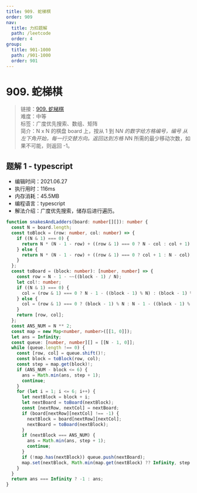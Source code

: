 ```yaml
---
title: 909. 蛇梯棋
order: 909
nav:
  title: 力扣题解
  path: /leetcode
  order: 4
group:
  title: 901-1000
  path: /901-1000
  order: 901
---
```


# 909. 蛇梯棋

> 链接：[909. 蛇梯棋](https://leetcode-cn.com/problems/snakes-and-ladders/)  
> 难度：中等  
> 标签：广度优先搜索、数组、矩阵  
> 简介：N x N 的棋盘 board 上，按从 1 到 N*N 的数字给方格编号，编号 从左下角开始，每一行交替方向。返回达到方格 N*N 所需的最少移动次数，如果不可能，则返回 -1。

## 题解 1 - typescript

- 编辑时间：2021.06.27
- 执行用时：116ms
- 内存消耗：45.5MB
- 编程语言：typescript
- 解法介绍：广度优先搜索，储存后进行遍历。

```typescript
function snakesAndLadders(board: number[][]): number {
  const N = board.length;
  const toBlock = (row: number, col: number) => {
    if ((N & 1) === 0) {
      return N * (N - 1 - row) + ((row & 1) === 0 ? N - col : col + 1);
    } else {
      return N * (N - 1 - row) + ((row & 1) === 0 ? col + 1 : N - col);
    }
  };
  const toBoard = (block: number): [number, number] => {
    const row = N - 1 - ~~((block - 1) / N);
    let col!: number;
    if ((N & 1) === 0) {
      col = (row & 1) === 0 ? N - 1 - ((block - 1) % N) : (block - 1) % N;
    } else {
      col = (row & 1) === 0 ? (block - 1) % N : N - 1 - ((block - 1) % N);
    }
    return [row, col];
  };
  const ANS_NUM = N ** 2;
  const map = new Map<number, number>([[1, 0]]);
  let ans = Infinity;
  const queue: [number, number][] = [[N - 1, 0]];
  while (queue.length !== 0) {
    const [row, col] = queue.shift()!;
    const block = toBlock(row, col);
    const step = map.get(block)!;
    if (ANS_NUM - block <= 6) {
      ans = Math.min(ans, step + 1);
      continue;
    }
    for (let i = 1; i <= 6; i++) {
      let nextBlock = block + i;
      let nextBoard = toBoard(nextBlock);
      const [nextRow, nextCol] = nextBoard;
      if (board[nextRow][nextCol] !== -1) {
        nextBlock = board[nextRow][nextCol];
        nextBoard = toBoard(nextBlock);
      }
      if (nextBlock === ANS_NUM) {
        ans = Math.min(ans, step + 1);
        continue;
      }
      if (!map.has(nextBlock)) queue.push(nextBoard);
      map.set(nextBlock, Math.min(map.get(nextBlock) ?? Infinity, step + 1));
    }
  }
  return ans === Infinity ? -1 : ans;
}
```
